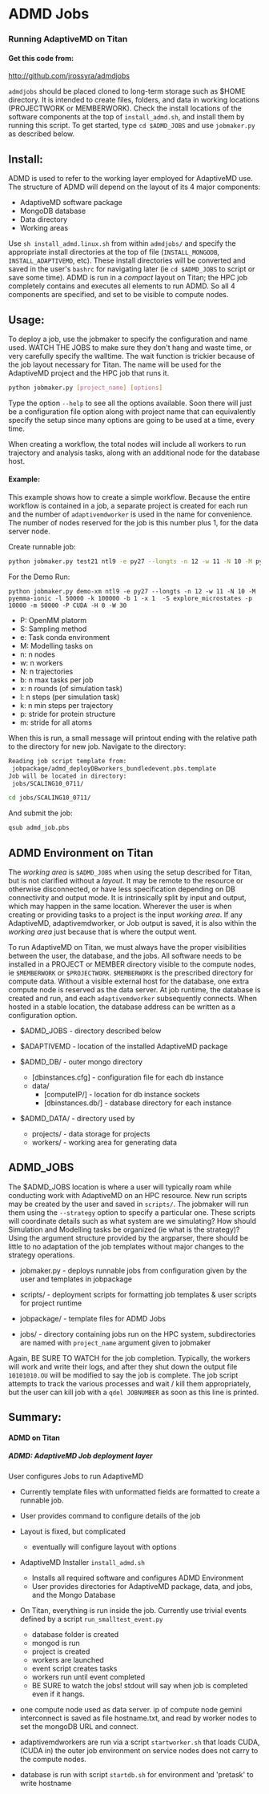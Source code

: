 # ADMD Jobs

### Running AdaptiveMD on Titan

#### Get this code from:

  http://github.com/jrossyra/admdjobs
 
`admdjobs` should be placed cloned to long-term storage such as $HOME directory. It is intended to
create files, folders, and data in working locations (PROJECTWORK or MEMBERWORK).
Check the install locations of the software components at the top of `install_admd.sh`,
and install them by running this script. To get started, type `cd $ADMD_JOBS` and use
`jobmaker.py` as described below.

## Install:

ADMD is used to refer to the working layer employed for AdaptiveMD use. The
structure of ADMD will depend on the layout of its 4 major components:
* AdaptiveMD software package
* MongoDB database
* Data directory
* Working areas

Use `sh install_admd.linux.sh` from within `admdjobs/` and specify the appropriate install
directories at the top of file (`INSTALL_MONGODB`, `INSTALL_ADAPTIVEMD`, etc).
These install directories will be converted and saved in the user's `bashrc`
for navigating later (ie `cd $ADMD_JOBS` to script or save some time).
ADMD is run in a *compact* layout on Titan; the HPC job
completely contains and executes all elements to run ADMD. So all 4
components are specified, and set to be visible to compute nodes.


## Usage:

To deploy a job, use the jobmaker to specify the configuration and
name used. WATCH THE JOBS to make sure they don't hang and waste time, or 
very carefully specify the walltime. 
The wait function is trickier because of the job layout necessary for Titan.
The name will be used for the AdaptiveMD project and
the HPC job that runs it.

```bash
python jobmaker.py [project_name] [options]
```

Type the option `--help` to see all the options available. Soon there will just be a
configuration file option along with project name that can equivalently specify
the setup since many options are going to be used at a time, every time.

When creating a workflow, the total nodes will include all workers to run trajectory
and analysis tasks, along with an additional node for the database host.

#### Example:

This example shows how to create a simple workflow.
Because the entire workflow is contained in a job, a separate project
is created for each run and the number of `adaptivemdworker` is used
in the name for convenience. The number of nodes reserved for the job
is this number plus 1, for the data server node.

Create runnable job:

```bash
python jobmaker.py test21 ntl9 -e py27 --longts -n 12 -w 11 -N 10 -M pyemma-ionic -k 100000 -l 50000 -b 2 -x 1 -S explore_microstates -p 1000 -m 5000 -P CUDA -H 0 -W 10
```
For the Demo Run:
```
python jobmaker.py demo-xm ntl9 -e py27 --longts -n 12 -w 11 -N 10 -M pyemma-ionic -l 50000 -k 100000 -b 1 -x 1  -S explore_microstates -p 10000 -m 50000 -P CUDA -H 0 -W 30
```

* P: OpenMM platorm
* S: Sampling method
* e: Task conda environment
* M: Modelling tasks on
* n: n nodes
* w: n workers
* N: n trajectories
* b: n max tasks per job
* x: n rounds (of simulation task)
* l: n steps (per simulation task)
* k: n min steps per trajectory
* p: stride for protein structure
* m: stride for all atoms

When this is run, a small message will printout ending with the
relative path to the directory for new job. Navigate to the directory:

```bash
Reading job script template from:
 jobpackage/admd_deployDBworkers_bundledevent.pbs.template
Job will be located in directory:
 jobs/SCALING10_0711/
```

```bash
cd jobs/SCALING10_0711/
```

And submit the job:

```bash
qsub admd_job.pbs
```


## ADMD Environment on Titan

The *working area* is `$ADMD_JOBS` when using the setup described for Titan, but is not clarified
without a *layout*. It may be remote to the
resource or otherwise disconnected, or have less specification depending on DB connectivity and output
mode. It is intrinsically split by input and output, which may happen in the
same location. Wherever the user is when creating or providing tasks to a
project is the input *working area*. If any AdaptiveMD, adaptivemdworker,
or Job output is saved, it is also within the *working area* just because
that is where the output went.

To run AdaptiveMD on Titan, we must always have the proper visibilities between the user, the database, and
the jobs. All software needs to be installed in a PROJECT or MEMBER directory
visible to the compute nodes, ie `$MEMBERWORK` or `$PROJECTWORK`. `$MEMBERWORK` is
the prescribed directory for compute data. Without a visible external host
for the database, one extra compute node is reserved as the data server. At
job runtime, the database is created and run, and each `adaptivemdworker`
subsequently connects. When hosted in a stable location, the database address
can be written as a configuration option.

* $ADMD_JOBS - directory described below

* $ADAPTIVEMD - location of the installed AdaptiveMD package

* $ADMD_DB/                         - outer mongo directory
    * [dbinstances.cfg]        - configuration file for each db instance
    * data/
        * [computeIP/]        - location for db instance sockets
        * [dbinstances.db/]   - database directory for each instance

* $ADMD_DATA/           - directory used by <adaptivemdworker>
    * projects/  - data storage for projects
    * workers/   - working area for generating data


## ADMD_JOBS

The $ADMD_JOBS location is where a user will typically roam while conducting work with
AdaptiveMD on an HPC resource. New run scripts may be created by the user and
saved in `scripts/`. The jobmaker will run them using the `--strategy` option
to specify a particular one. These scripts will coordinate details such as
what system are we simulating? How should Simulation and Modelling
tasks be organized (ie what is the strategy)? Using the argument
structure provided by the argparser, there should be little to no
adaptation of the job templates without major changes to the strategy
operations.

* jobmaker.py  - deploys runnable jobs from configuration given
                 by the user and templates in jobpackage

* scripts/     - deployment scripts for formatting job templates
                 & user scripts for project runtime

* jobpackage/  - template files for ADMD Jobs

* jobs/        - directory containing jobs run on the HPC system,
                          subdirectories are named with `project_name`
                          argument given to jobmaker


Again, BE SURE TO WATCH for the job completion. Typically, the workers
will work and write their logs, and after they shut down the output
file `10101010.OU` will be modified to say the job is complete. The job
script attempts to track the various processes and wait / kill them
appropriately, but the user can kill job with a `qdel JOBNUMBER` as
soon as this line is printed.


## Summary:

#### ADMD on Titan

##### ADMD: AdaptiveMD Job deployment layer
User configures Jobs to run AdaptiveMD
  - Currently template files with unformatted fields are formatted
    to create a runnable job.
  - User provides command to configure details of the job
  - Layout is fixed, but complicated
    - eventually will configure layout with options

  - AdaptiveMD Installer `install_admd.sh`
    - Installs all required software and configures ADMD Environment
    - User provides directories for AdaptiveMD package, data, and jobs,
      and the Mongo Database

  - On Titan, everything is run inside the job. Currently use trivial events
    defined by a script `run_smalltest_event.py`
    - database folder is created
    - mongod is run
    - project is created
    - workers are launched
    - event script creates tasks
    - workers run until event completed
    - BE SURE to watch the jobs! stdout will say when job
      is completed even if it hangs.

  - one compute node used as data server. ip of compute node gemini
    interconnect is saved as file hostname.txt, and read by worker
    nodes to set the mongoDB URL and connect.

  - adaptivemdworkers are run via a script `startworker.sh` that
    loads CUDA, (CUDA in) the outer job environment on service nodes does not carry to
    the compute nodes.

  - database is run with script `startdb.sh` for environment and
    'pretask' to write hostname


